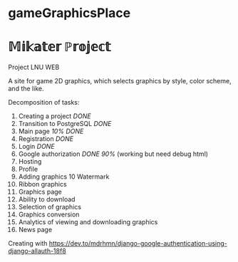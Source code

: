 # gameGraphicsPlace

# 𝕄𝕚𝕜𝕒𝕥𝕖𝕣 ℙ𝕣𝕠𝕛𝕖𝕔𝕥

Project LNU WEB

A site for game 2D graphics, which selects graphics by style, color scheme, and the like.

Decomposition of tasks:
1. Creating a project *DONE*
2. Transition to PostgreSQL *DONE*
3. Main page *10% DONE*
4. Registration *DONE*
5. Login *DONE*
6. Google authorization *DONE 90%* (working but need debug html)
7. Hosting
8. Profile
9. Adding graphics
10 Watermark
11. Ribbon graphics
12. Graphics page
13. Ability to download
14. Selection of graphics
15. Graphics conversion
16. Analytics of viewing and downloading graphics
17. News page

Creating with https://dev.to/mdrhmn/django-google-authentication-using-django-allauth-18f8
